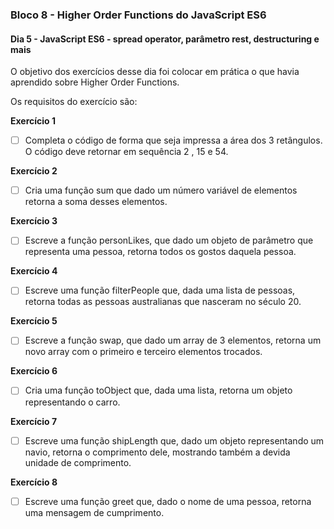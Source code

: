 ### Bloco 8 - Higher Order Functions do JavaScript ES6
#### Dia 5 - JavaScript ES6 - spread operator, parâmetro rest, destructuring e mais

O objetivo dos exercícios desse dia foi colocar em prática o que havia aprendido sobre Higher Order Functions.

Os requisitos do exercí­cio são:

**Exercício 1**
- [ ] Completa o código de forma que seja impressa a área dos 3 retângulos. O código deve retornar em sequência 2 , 15 e 54.

**Exercício 2**
- [ ] Cria uma função sum que dado um número variável de elementos retorna a soma desses elementos.

**Exercício 3**
- [ ] Escreve a função personLikes, que dado um objeto de parâmetro que representa uma pessoa, retorna todos os gostos daquela pessoa.

**Exercício 4**
- [ ] Escreve uma função filterPeople que, dada uma lista de pessoas, retorna todas as pessoas australianas que nasceram no século 20.

**Exercício 5**
- [ ] Escreve a função swap, que dado um array de 3 elementos, retorna um novo array com o primeiro e terceiro elementos trocados.

**Exercício 6**
- [ ] Cria uma função toObject que, dada uma lista, retorna um objeto representando o carro.

**Exercício 7**
- [ ] Escreve uma função shipLength que, dado um objeto representando um navio, retorna o comprimento dele, mostrando também a devida unidade de comprimento.

**Exercício 8**
- [ ] Escreve uma função greet que, dado o nome de uma pessoa, retorna uma mensagem de cumprimento.
